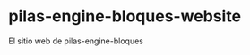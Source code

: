 # pilas-engine-bloques-website
El sitio web de pilas-engine-bloques






























































































